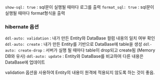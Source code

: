 `show-sql: true` : sql문이 실행될 때마다 로그를 출력
`format_sql: true` : sql문이 실행될 때마다 format형식을 출력

### hibernate 옵션
`ddl-auto: validation` : 내가 만든 Entity와 DataBase 컬럼 내용의 일치 여부 확인
`ddl-auto: create` : 내가 만든 Entity를 기반으로 DataBase에 table을 생성
`ddl-auto: create-drop` : 서버가 실행 될 때마다 table이 drop되고 create됨 (Memory DB와 유사)
`ddl-auto: update` : Entity와 DataBase를 비교하여 다른 내용은 DataBase에 업데이트

validation 옵션을 사용하여 Entity의 내용이 원격에 적용되지 않도록 하는 것이 좋음.
